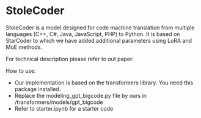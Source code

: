 # StoleCoder

StoleCoder is a model designed for code machine translation from multiple languages (C++, C#, Java, JavaScript, PHP) to Python. It is based on StarCoder to which we have added additional parameters using LoRA and MoE methods.

For technical description please refer to out paper:

How to use:
- Our implementation is based on the transformers library. You need this package installed.
- Replace the modeling_gpt_bigcode.py file by ours in /transformers/models/gpt_bigcode
- Refer to starter.ipynb for a starter code